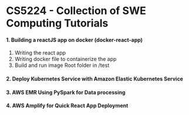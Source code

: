 # CS5224 - Collection of SWE Computing Tutorials 

#### 1. Building a reactJS app on docker (docker-react-app)
   1. Writing the react app
   2. Writing docker file to containerize the app
   3. Build and run image
Root folder in /test

#### 2. Deploy Kubernetes Service with Amazon Elastic Kubernetes Service

#### 3. AWS EMR Using PySpark for Data processing

#### 4. AWS Amplify for Quick React App Deployment